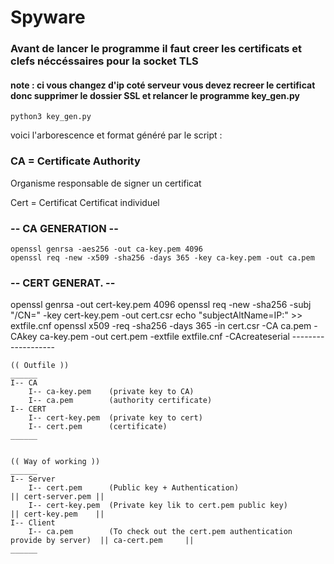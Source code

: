 # Spyware

### Avant de lancer le programme il faut creer les certificats et clefs néccéssaires pour la socket TLS 

#### note : ci vous changez d'ip coté serveur vous devez recreer le certificat donc supprimer le dossier SSL et relancer le programme key_gen.py

```
python3 key_gen.py

```

voici l'arborescence et format généré par le script :


### CA = Certificate Authority
Organisme responsable de signer un certificat
    
Cert = Certificat
Certificat individuel

### -- CA GENERATION -- 

```
openssl genrsa -aes256 -out ca-key.pem 4096
openssl req -new -x509 -sha256 -days 365 -key ca-key.pem -out ca.pem
```


###    -- CERT GENERAT. --
openssl genrsa -out cert-key.pem 4096
openssl req -new -sha256 -subj "/CN=<CN NAME>" -key cert-key.pem -out cert.csr
echo "subjectAltName=IP:<IP SERVER>" >> extfile.cnf
openssl x509 -req -sha256 -days 365 -in cert.csr -CA ca.pem -CAkey ca-key.pem -out cert.pem -extfile extfile.cnf -CAcreateserial
    -------------------

    (( Outfile ))
    ______
    I-- CA
        I-- ca-key.pem    (private key to CA)
        I-- ca.pem        (authority certificate)
    I-- CERT
        I-- cert-key.pem  (private key to cert)
        I-- cert.pem      (certificate)
    ______


    (( Way of working ))
    ______
    I-- Server
        I-- cert.pem      (Public key + Authentication)                                 || cert-server.pem ||
        I-- cert-key.pem  (Private key lik to cert.pem public key)                      || cert-key.pem    ||
    I-- Client
        I-- ca.pem        (To check out the cert.pem authentication provide by server)  || ca-cert.pem     ||
    ______
